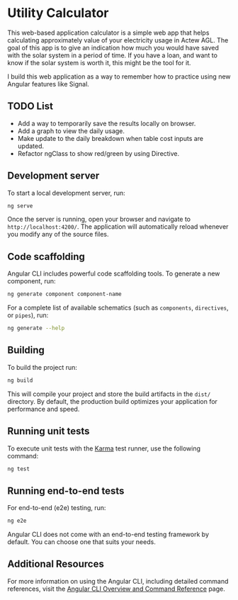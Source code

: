 # Utility Calculator

This web-based application calculator is a simple web app that helps calculating approximately value of your electricity usage in Actew AGL.
The goal of this app is to give an indication how much you would have saved with the solar system in a period of time. If you have a loan, and want to know if the solar system is worth it, this might be the tool for it.

I build this web application as a way to remember how to practice using new Angular features like Signal.

## TODO List
- Add a way to temporarily save the results locally on browser.
- Add a graph to view the daily usage.
- Make update to the daily breakdown when table cost inputs are updated.
- Refactor ngClass to show red/green by using Directive. 

## Development server

To start a local development server, run:

```bash
ng serve
```

Once the server is running, open your browser and navigate to `http://localhost:4200/`. The application will automatically reload whenever you modify any of the source files.

## Code scaffolding

Angular CLI includes powerful code scaffolding tools. To generate a new component, run:

```bash
ng generate component component-name
```

For a complete list of available schematics (such as `components`, `directives`, or `pipes`), run:

```bash
ng generate --help
```

## Building

To build the project run:

```bash
ng build
```

This will compile your project and store the build artifacts in the `dist/` directory. By default, the production build optimizes your application for performance and speed.

## Running unit tests

To execute unit tests with the [Karma](https://karma-runner.github.io) test runner, use the following command:

```bash
ng test
```

## Running end-to-end tests

For end-to-end (e2e) testing, run:

```bash
ng e2e
```

Angular CLI does not come with an end-to-end testing framework by default. You can choose one that suits your needs.

## Additional Resources

For more information on using the Angular CLI, including detailed command references, visit the [Angular CLI Overview and Command Reference](https://angular.dev/tools/cli) page.
